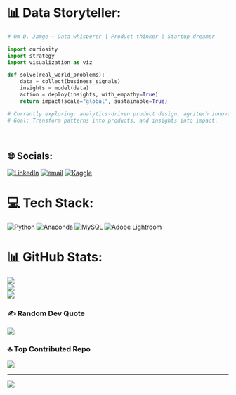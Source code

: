 # 📊 Data Storyteller:
```python
# Om D. Jamge – Data whisperer | Product thinker | Startup dreamer

import curiosity
import strategy
import visualization as viz

def solve(real_world_problems):
    data = collect(business_signals)
    insights = model(data)
    action = deploy(insights, with_empathy=True)
    return impact(scale="global", sustainable=True)

# Currently exploring: analytics-driven product design, agritech innovation, & data storytelling.
# Goal: Transform patterns into products, and insights into impact.
```
<br>


## 🌐 Socials:
[![LinkedIn](https://img.shields.io/badge/LinkedIn-%230077B5.svg?logo=linkedin&logoColor=white)](https://www.linkedin.com/in/om-jamge/) [![email](https://img.shields.io/badge/Email-D14836?logo=gmail&logoColor=white)](mailto:omjamge.de@gmail.com) [![Kaggle](https://img.shields.io/badge/Kaggle-%230077B5.svg?&logoColor=ffdd54)](https://www.kaggle.com/om1000)

# 💻 Tech Stack:
![Python](https://img.shields.io/badge/python-3670A0?style=flat&logo=python&logoColor=ffdd54) ![Anaconda](https://img.shields.io/badge/Anaconda-%2344A833.svg?style=flat&logo=anaconda&logoColor=white) ![MySQL](https://img.shields.io/badge/mysql-4479A1.svg?style=flat&logo=mysql&logoColor=white) ![Adobe Lightroom](https://img.shields.io/badge/Adobe%20Lightroom-31A8FF.svg?style=flat&logo=Adobe%20Lightroom&logoColor=white)
# 📊 GitHub Stats:
![](https://github-readme-stats.vercel.app/api?username=om1199&theme=dark&hide_border=false&include_all_commits=true&count_private=true)<br/>
![](https://nirzak-streak-stats.vercel.app/?user=om1199&theme=dark&hide_border=false)<br/>
![](https://github-readme-stats.vercel.app/api/top-langs/?username=om1199&theme=dark&hide_border=false&include_all_commits=true&count_private=true&layout=compact)

### ✍️ Random Dev Quote
![](https://quotes-github-readme.vercel.app/api?type=horizontal&theme=radical)

### 🔝 Top Contributed Repo
![](https://github-contributor-stats.vercel.app/api?username=om1199&limit=5&theme=dark&combine_all_yearly_contributions=true)

---
[![](https://visitcount.itsvg.in/api?id=om1199&icon=0&color=0)](https://visitcount.itsvg.in)


